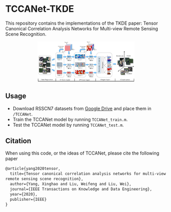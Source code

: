 # TCCANet-TKDE

This repository contains the implementations of the TKDE paper: Tensor Canonical Correlation Analysis Networks for Multi-view Remote Sensing Scene Recognition.
<p align="center">
<img src="https://github.com/AdvAttack/TCCANet-TKDE/blob/main/image/fig-framework.png" width=60% height=60%>
</p>

## Usage

* Download RSSCN7 datasets from [Google Drive](https://drive.google.com/drive/folders/1uvIYFvP21_YpAojuJ_UJ3CfWIq6DdDwr?usp=sharing) and place them in `/TCCANet`.
* Train the TCCANet model by running ```TCCANet_train.m```.
* Test the TCCANet model by running ```TCCANet_test.m```.

## Citation

When using this code, or the ideas of TCCANet, please cite the following paper
<pre><code>@article{yang2020tensor,
  title={Tensor canonical correlation analysis networks for multi-view remote sensing scene recognition},
  author={Yang, Xinghao and Liu, Weifeng and Liu, Wei},
  journal={IEEE Transactions on Knowledge and Data Engineering},
  year={2020},
  publisher={IEEE}
}
</code></pre>
